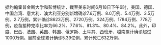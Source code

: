据约翰霍普金斯大学和彭博统计，截至美东时间6月18日下午6时，美国、德国、中国台湾、意大利、澳大利亚分别新增确诊7.6万例、8.0万例、5.4万例、3.5万例、2.7万例，累计确诊8623万例、2720万例、324万例、1784万例、778万例，疫苗接种完毕比率为66.2%、77.6%、81.3%、80.4%、84.2%。此外，印度、巴西、法国、英国、韩国、俄罗斯、土耳其、西班牙、越南累计确诊超过1000万例。目前全球累计确诊5.39亿例，累计死亡632万例。